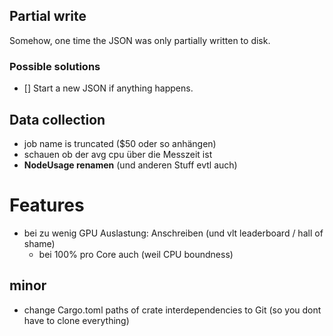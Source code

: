 ## Partial write
Somehow, one time the JSON was only partially written to disk.
### Possible solutions
- [] Start a new JSON if anything happens.


## Data collection
- job name is truncated ($50 oder so anhängen)
- schauen ob der avg cpu über die Messzeit ist
- **NodeUsage renamen** (und anderen Stuff evtl auch)

# Features
- bei zu wenig GPU Auslastung: Anschreiben (und vlt leaderboard / hall of shame)
    - bei 100% pro Core auch (weil CPU boundness)

## minor
- change Cargo.toml paths of crate interdependencies to Git (so you dont have to clone everything)